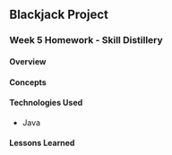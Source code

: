 ## Blackjack Project

### Week 5 Homework - Skill Distillery

#### Overview



#### Concepts



#### Technologies Used

- Java

#### Lessons Learned
